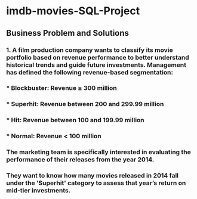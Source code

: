 # imdb-movies-SQL-Project



##  Business Problem and Solutions
### 1. A film production company wants to classify its movie portfolio based on revenue performance to better understand historical trends and guide future investments. Management has defined the following revenue-based segmentation:
### * Blockbuster: Revenue ≥ 300 million
### * Superhit: Revenue between 200 and 299.99 million
### * Hit: Revenue between 100 and 199.99 million
### * Normal: Revenue < 100 million
### The marketing team is specifically interested in evaluating the performance of their releases from the year 2014.
### They want to know how many movies released in 2014 fall under the 'Superhit' category to assess that year’s return on mid-tier investments.

